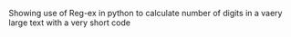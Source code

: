 Showing use of Reg-ex in python to calculate number of digits in a vaery large text with a very short code
